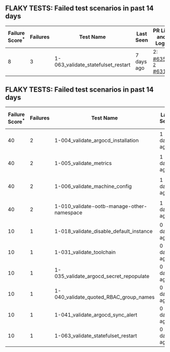 ## FLAKY TESTS: Failed test scenarios in past 14 days
| Failure Score<sup>*</sup> | Failures | Test Name | Last Seen | PR List and Logs 
|---|---|---|---|---|
| 8 | 3 | 1-063_validate_statefulset_restart  | 7 days ago | 2: [#635](https://github.com/redhat-developer/gitops-operator/pull/635)<sup>[1](https://storage.googleapis.com/origin-ci-test/pr-logs/pull/redhat-developer_gitops-operator/635/pull-ci-redhat-developer-gitops-operator-master-v4.13-kuttl-parallel/1738093815987703808/build-log.txt), [2](https://storage.googleapis.com/origin-ci-test/pr-logs/pull/redhat-developer_gitops-operator/635/pull-ci-redhat-developer-gitops-operator-master-v4.14-kuttl-parallel/1738113261267587072/build-log.txt)</sup> [#631](https://github.com/redhat-developer/gitops-operator/pull/631)<sup>[1](https://storage.googleapis.com/origin-ci-test/pr-logs/pull/redhat-developer_gitops-operator/631/pull-ci-redhat-developer-gitops-operator-master-v4.14-kuttl-parallel/1735631559840501760/build-log.txt)</sup> 
## FLAKY TESTS: Failed test scenarios in past 14 days
| Failure Score<sup>*</sup> | Failures | Test Name | Last Seen | PR List and Logs 
|---|---|---|---|---|
| 40 | 2 | 1-004_validate_argocd_installation  | 1 days ago | 2: [v4.13]<sup>[1](https://storage.googleapis.com/origin-ci-test/logs/periodic-ci-redhat-developer-gitops-operator-master-v4.13-periodic-kuttl-sequential/1740160804407218176/build-log.txt)</sup> [v4.14]<sup>[1](https://storage.googleapis.com/origin-ci-test/logs/periodic-ci-redhat-developer-gitops-operator-master-v4.14-periodic-kuttl-sequential/1740160806076551168/build-log.txt)</sup> 
| 40 | 2 | 1-005_validate_metrics  | 1 days ago | 2: [v4.13]<sup>[1](https://storage.googleapis.com/origin-ci-test/logs/periodic-ci-redhat-developer-gitops-operator-master-v4.13-periodic-kuttl-sequential/1740160804407218176/build-log.txt)</sup> [v4.14]<sup>[1](https://storage.googleapis.com/origin-ci-test/logs/periodic-ci-redhat-developer-gitops-operator-master-v4.14-periodic-kuttl-sequential/1740160806076551168/build-log.txt)</sup> 
| 40 | 2 | 1-006_validate_machine_config  | 1 days ago | 2: [v4.13]<sup>[1](https://storage.googleapis.com/origin-ci-test/logs/periodic-ci-redhat-developer-gitops-operator-master-v4.13-periodic-kuttl-sequential/1740160804407218176/build-log.txt)</sup> [v4.14]<sup>[1](https://storage.googleapis.com/origin-ci-test/logs/periodic-ci-redhat-developer-gitops-operator-master-v4.14-periodic-kuttl-sequential/1740160806076551168/build-log.txt)</sup> 
| 40 | 2 | 1-010_validate-ootb-manage-other-namespace  | 1 days ago | 2: [v4.13]<sup>[1](https://storage.googleapis.com/origin-ci-test/logs/periodic-ci-redhat-developer-gitops-operator-master-v4.13-periodic-kuttl-sequential/1740160804407218176/build-log.txt)</sup> [v4.14]<sup>[1](https://storage.googleapis.com/origin-ci-test/logs/periodic-ci-redhat-developer-gitops-operator-master-v4.14-periodic-kuttl-sequential/1740160806076551168/build-log.txt)</sup> 
| 10 | 1 | 1-018_validate_disable_default_instance  | 0 days ago | 1: [v4.12]<sup>[1](https://storage.googleapis.com/origin-ci-test/logs/periodic-ci-redhat-developer-gitops-operator-master-v4.12-periodic-kuttl-sequential/1740523214527795200/build-log.txt)</sup> 
| 10 | 1 | 1-031_validate_toolchain  | 0 days ago | 1: [v4.13]<sup>[1](https://storage.googleapis.com/origin-ci-test/logs/periodic-ci-redhat-developer-gitops-operator-master-v4.13-periodic-kuttl-parallel/1740523215370850304/build-log.txt)</sup> 
| 10 | 1 | 1-035_validate_argocd_secret_repopulate  | 0 days ago | 1: [v4.14]<sup>[1](https://storage.googleapis.com/origin-ci-test/logs/periodic-ci-redhat-developer-gitops-operator-master-v4.14-periodic-kuttl-sequential/1740523217887432704/build-log.txt)</sup> 
| 10 | 1 | 1-040_validate_quoted_RBAC_group_names  | 0 days ago | 1: [v4.14]<sup>[1](https://storage.googleapis.com/origin-ci-test/logs/periodic-ci-redhat-developer-gitops-operator-master-v4.14-periodic-kuttl-sequential/1740523217887432704/build-log.txt)</sup> 
| 10 | 1 | 1-041_validate_argocd_sync_alert  | 0 days ago | 1: [v4.14]<sup>[1](https://storage.googleapis.com/origin-ci-test/logs/periodic-ci-redhat-developer-gitops-operator-master-v4.14-periodic-kuttl-sequential/1740523217887432704/build-log.txt)</sup> 
| 10 | 1 | 1-063_validate_statefulset_restart  | 0 days ago | 1: [v4.13]<sup>[1](https://storage.googleapis.com/origin-ci-test/logs/periodic-ci-redhat-developer-gitops-operator-master-v4.13-periodic-kuttl-parallel/1740523215370850304/build-log.txt)</sup> 
